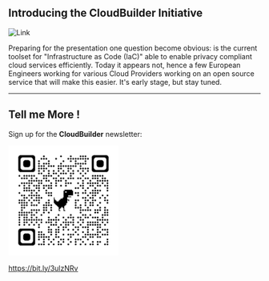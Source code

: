 ## Introducing the CloudBuilder Initiative


![Link](content/img/cloudbuilder_concept.png)

Preparing for the presentation one question become obvious: is the current toolset for "Infrastructure as Code (IaC)" able to enable privacy compliant cloud services efficiently. Today it appears not, hence a few European Engineers working for various Cloud Providers working on an open source service that will make this easier. It's early stage, but stay tuned.

---

## Tell me More !

Sign up for the **CloudBuilder** newsletter:

![Link](content/img/cloudbuilder_signup220.png)

https://bit.ly/3ulzNRv

